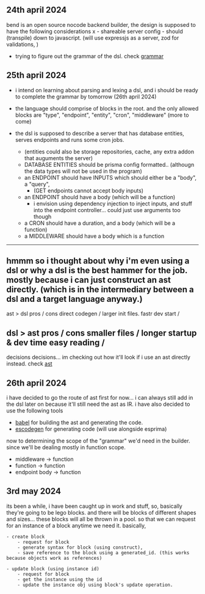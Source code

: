 ## 24th april 2024
bend is an open source nocode backend builder, the design is supposed to have the following considerations
    x - shareable server config 
    - should (transpile) down to javascript. (will use expressjs as a server, zod for validations, )
    
- trying to figure out the grammar of the dsl. check [grammar](./grammar)

## 25th april 2024
- i intend on learning about parsing and lexing a dsl, and i should be ready to complete the grammar by tomorrow (26th april 2024)

- the language should comprise of blocks in the root. and the only allowed blocks are "type", "endpoint", "entity", "cron", "middleware" (more to come)
- the dsl is supposed to describe a server that has database entities, serves endpoints and runs some cron jobs.
    - (entities could also be storage repositories, cache, any extra addon that auguments the server)
    - DATABASE ENTITIES should be prisma config formatted.. (althougn the data types will not be used in the program)
    - an ENDPOINT should have INPUTS which should either be a "body", a "query", 
        - (GET endpoints cannot accept body inputs)
    - an ENDPOINT should have a body (which will be a function)
        - i envision using dependency injection to inject inputs, and stuff into the endpoint controller... could just use arguments too though
    - a CRON should have a duration, and a body (which will be a function)
    - a MIDDLEWARE should have a body which is a function 

-------------------------------------------------------
hmmm so i thought about why i'm even using a dsl or why a dsl is the best hammer for the job. 
mostly because i can just construct an ast directly. (which is in the intermediary between a dsl and a target language anyway.)
--------
ast > dsl
pros / cons
direct codegen / larger init files.
fastr dev start / 

dsl > ast
pros / cons
smaller files / longer startup & dev time
easy reading /  
--------
decisions decisions... im checking out how it'll look if i use an ast directly instead. check [ast](./ast)

## 26th april 2024
i have decided to go the route of ast first for now... i can always still add in the dsl later on because it'll still need the ast as IR.
i have also decided to use the following tools
- [babel](https://babeljs.io/docs/babel-types#node-builders) for building the ast and generating the code.
- [escodegen](https://github.com/estools/escodegen) for generating code (will use alongside esprima)

now to determining the scope of the "grammar" we'd need in the builder.
since we'll be dealing mostly in function scope.
- middleware -> function
- function -> function
- endpoint body -> function 

## 3rd may 2024
its been a while, i have been caught up in work and stuff, 
so, basically they're going to be lego blocks. and there will be blocks of different shapes and sizes... these blocks will all be thrown in a pool. so that we can request for an instance of a block anytime we need it.
basically,

    - create block
        - request for block 
        - generate syntax for block (using construct),
        - save reference to the block using a generated_id. (this works because objects work as references)

    - update block (using instance id)
        - request for block
        - get the instance using the id
        - update the instance obj using block's update operation.